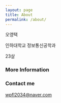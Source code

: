 ```yaml
---
layout: page
title: About
permalink: /about/
---
```


오영택

인하대학교 정보통신공학과

23살

### More Information



### Contact me

[wpfl2034@naver.com](wpfl2034@naver.com)
